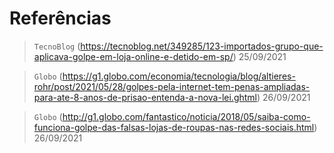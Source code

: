 # Referências

> `TecnoBlog` (https://tecnoblog.net/349285/123-importados-grupo-que-aplicava-golpe-em-loja-online-e-detido-em-sp/) 25/09/2021

> `Globo` (https://g1.globo.com/economia/tecnologia/blog/altieres-rohr/post/2021/05/28/golpes-pela-internet-tem-penas-ampliadas-para-ate-8-anos-de-prisao-entenda-a-nova-lei.ghtml) 26/09/2021

> `Globo` (http://g1.globo.com/fantastico/noticia/2018/05/saiba-como-funciona-golpe-das-falsas-lojas-de-roupas-nas-redes-sociais.html) 26/09/2021


